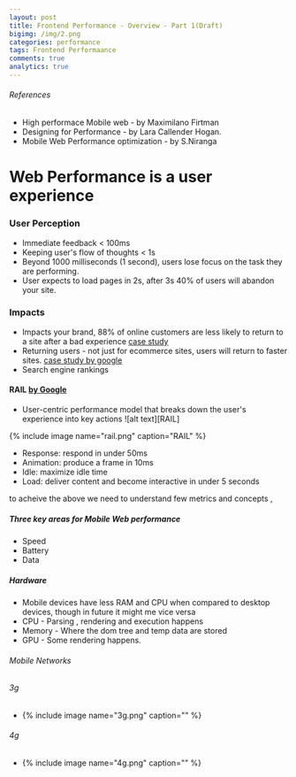 ```yaml
---
layout: post
title: Frontend Performance - Overview - Part 1(Draft)
bigimg: /img/2.png
categories: performance
tags: Frontend Performaance
comments: true
analytics: true
---
```


###### References
- High performace Mobile web - by Maximilano Firtman
- Designing for Performance - by Lara Callender Hogan.
- Mobile Web Performance optimization - by S.Niranga

# Web Performance is a user experience


### User Perception

- Immediate feedback < 100ms
- Keeping user's flow of thoughts < 1s
- Beyond 1000 milliseconds (1 second), users lose focus on the task they are performing.
- User expects to load pages in 2s, after 3s 40% of users will abandon your site.

### Impacts
- Impacts your brand, 88% of online customers are less likely to return to a site after a bad experience
[case study](www.mcrinc.com/Documents/Newsletters/201110_why_web_performance_matters.pdf)
- Returning users - not just for ecommerce sites, users will return to faster sites. 
[case study by google](https://research.googleblog.com/2009/06/speed-maters.html)
- Search engine rankings


#### RAIL [by Google](https://developers.google.com/web/fundamentals/performance/rail)

- User-centric performance model that breaks down the user's experience into key actions
![alt text][RAIL]

{% include image name="rail.png" caption="RAIL" %}

- Response: respond in under 50ms
- Animation: produce a frame in 10ms
- Idle: maximize idle time
- Load: deliver content and become interactive in under 5 seconds

to acheive the above we need to understand few metrics and concepts ,

##### Three key areas for Mobile Web performance
- Speed
- Battery
- Data

##### Hardware
- Mobile devices have less RAM and CPU when compared to desktop devices, though in future it might me vice versa
- CPU - Parsing , rendering and execution happens
- Memory - Where the dom tree and temp data are stored
- GPU - Some rendering happens. 

###### Mobile Networks
###### 3g
- {% include image name="3g.png" caption="" %}

###### 4g
- {% include image name="4g.png" caption="" %}
